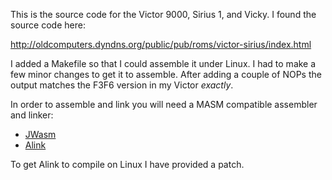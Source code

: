 This is the source code for the Victor 9000, Sirius 1, and Vicky. I
found the source code here:

http://oldcomputers.dyndns.org/public/pub/roms/victor-sirius/index.html

I added a Makefile so that I could assemble it under Linux. I had to
make a few minor changes to get it to assemble. After adding a couple
of NOPs the output matches the F3F6 version in my Victor *exactly*.

In order to assemble and link you will need a MASM compatible
assembler and linker:

* [JWasm](https://github.com/JWasm/JWasm)
* [Alink](http://alink.sourceforge.net/)

To get Alink to compile on Linux I have provided a patch.

